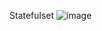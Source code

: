 
Statefulset 
![image](https://user-images.githubusercontent.com/96729391/226091166-c87e7818-75d6-4abb-8690-78ffb960f4ce.png)
